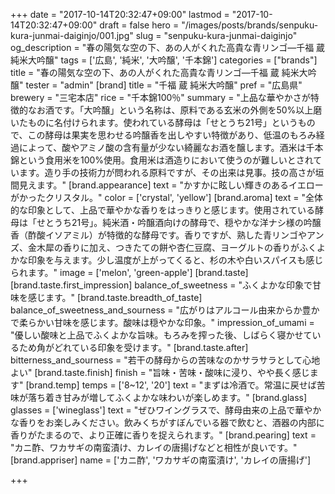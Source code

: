 +++
date = "2017-10-14T20:32:47+09:00"
lastmod = "2017-10-14T20:32:47+09:00"
draft = false
hero = "/images/posts/brands/senpuku-kura-junmai-daiginjo/001.jpg"
slug = "senpuku-kura-junmai-daiginjo"
og_description = "春の陽気な空の下、あの人がくれた高貴な青リンゴ—千福 蔵 純米大吟醸"
tags = ['広島', '純米', '大吟醸', '千本錦']
categories = ["brands"]
title = "春の陽気な空の下、あの人がくれた高貴な青リンゴ—千福 蔵 純米大吟醸"
tester = "admin"
[brand]
  title = "千福 蔵 純米大吟醸"
  pref = "広島県"
  brewery = "三宅本店"
  rice = "千本錦100％"
  summary = "上品な華やかさが特徴的なお酒です。「大吟醸」という名称は、原料である玄米の外側を50%以上磨いたものに名付けられます。使われている酵母は「せとうち21号」というもので、この酵母は果実を思わせる吟醸香を出しやすい特徴があり、低温のもろみ経過によって、酸やアミノ酸の含有量が少ない綺麗なお酒を醸します。酒米は千本錦という食用米を100%使用。食用米は酒造りにおいて使うのが難しいとされています。造り手の技術力が問われる原料ですが、その出来は見事。技の高さが垣間見えます。"
  [brand.appearance]
    text = "かすかに眩しい輝きのあるイエローがかったクリスタル。"
    color = ['crystal', 'yellow']
  [brand.aroma]
    text = "全体的な印象として、上品で華やかな香りをはっきりと感じます。使用されている酵母は「せとうち21号」。純米酒・吟醸酒向けの酵母で、穏やかな洋ナシ様の吟醸香（酢酸イソアミル）が特徴的な酵母です。香りですが、熟した青リンゴやアンズ、金木犀の香りに加え、つきたての餅や杏仁豆腐、ヨーグルトの香りがふくよかな印象を与えます。少し温度が上がってくると、杉の木や白いスパイスも感じられます。"
    image = ['melon', 'green-apple']
  [brand.taste]
    [brand.taste.first_impression]
      balance_of_sweetness = "ふくよかな印象で甘味を感じます。"
    [brand.taste.breadth_of_taste]
      balance_of_sweetness_and_sourness = "広がりはアルコール由来からか豊かで柔らかい甘味を感じます。酸味は穏やかな印象。"
      impression_of_umami = "優しい酸味と上品でふくよかな旨味。もろみを搾った後、しばらく寝かせているため角がどれている印象を受けます。"
    [brand.taste.after]
      bitterness_and_sourness = "若干の酵母からの苦味なのかサラサラとして心地よい"
    [brand.taste.finish]
      finish = "旨味・苦味・酸味に浸り、やや長く感じます"
  [brand.temp]
    temps = ['8~12', '20']
    text = "まずは冷酒で。常温に戻せば苦味が落ち着き甘みが増してふくよかな味わいが楽しめます。"
  [brand.glass]
    glasses = ['wineglass']
    text = "ぜひワイングラスで、酵母由来の上品で華やかな香りをお楽しみください。飲みくちがすぼんでいる器で飲むと、酒器の内部に香りがたまるので、より正確に香りを捉えられます。"
  [brand.pearing]
    text = "カニ酢、ワカサギの南蛮漬け、カレイの唐揚げなどと相性が良いです。"
  [brand.appriser]
    name = ['カニ酢', 'ワカサギの南蛮漬け', 'カレイの唐揚げ']

+++



